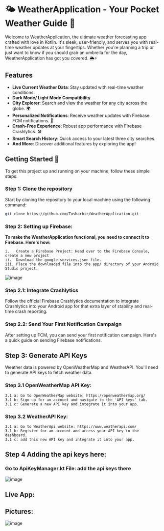 # 🌤 WeatherApplication - Your Pocket Weather Guide 🌈

Welcome to WeatherApplication, the ultimate weather forecasting app crafted with love in Kotlin. It's sleek, user-friendly, and serves you with real-time weather updates at your fingertips. Whether you're planning a trip or just want to know if you should grab an umbrella for the day, WeatherApplication has got you covered. 🌦️⚡

## Features

- **Live Current Weather Data**: Stay updated with real-time weather conditions.
- **Dark Mode/ Light Mode Compatibility**
- **City Explorer**: Search and view the weather for any city across the globe. 🌍
- **Personalized Notifications**: Receive weather updates with Firebase FCM notifications. 🔔
- **Crash-Free Experience**: Robust app performance with Firebase Crashlytics. 🛠️
- **Smart Search History**: Quick access to your latest three city searches.
- **And More**: Discover additional features by exploring the app!

## Getting Started 🚀

To get this project up and running on your machine, follow these simple steps:

### Step 1: Clone the repository

Start by cloning the repository to your local machine using the following command:

```bash
git clone https://github.com/Tusharbir/WeatherApplication.git
```
### Step 2: Setting up Firebase:

**To make the WeatherApplication functional, you need to connect it to Firebase. Here's how:**

    i.   Create a Firebase Project: Head over to the Firebase Console, create a new project
    ii.  Download the google-services.json file.
    iii. Place the downloaded file into the app/ directory of your Android Studio project. 

![image](https://github.com/Tusharbir/WeatherApplication/assets/109094205/89f101af-a962-4706-bfec-fca4e1b588d8)





### Step 2.1: Integrate Crashlytics
Follow the official Firebase Crashlytics documentation to integrate Crashlytics into your Android app for that extra layer of stability and real-time crash reporting.


### Step 2.2: Send Your First Notification Campaign
After setting up FCM, you can send your first notification campaign. Here's a quick guide on sending Firebase notifications.



## Step 3: Generate API Keys
Weather data is powered by OpenWeatherMap and WeatherAPI. You'll need to generate API keys to fetch weather data.

### Step 3.1 OpenWeatherMap API Key:
    3.1 a: Go to OpenWeatherMap website: https://openweathermap.org/
    3.1 b: Sign up for an account and navigate to the 'API keys' tab.
    3.1 c: Generate a new API key and integrate it into your app.

### Step 3.2 WeatherAPI Key:
    3.1 a: Go to WeatherApi website: https://www.weatherapi.com/
    3.1 b: Register for an account and access your API key in the dashboard.
    3.1 c: add this new API key and integrate it into your app.

## Step 4 Adding the api keys here:

### Go to ApiKeyManager.kt File: add the api keys there
![image](https://github.com/Tusharbir/WeatherApplication/assets/109094205/812a36dd-355d-47f1-85be-9f5cfc4c46c7)





## Live App:


## Pictures: 
![image](https://github.com/Tusharbir/WeatherApplication/assets/109094205/24142bd8-4a1c-4203-938d-f20df6f9044f)




